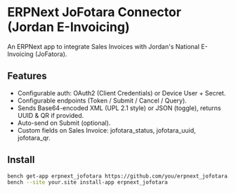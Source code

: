 # ERPNext JoFotara Connector (Jordan E-Invoicing)

An ERPNext app to integrate Sales Invoices with Jordan's National E-Invoicing (JoFatora).

## Features
- Configurable auth: OAuth2 (Client Credentials) or Device User + Secret.
- Configurable endpoints (Token / Submit / Cancel / Query).
- Sends Base64-encoded XML (UPL 2.1 style) or JSON (toggle), returns UUID & QR if provided.
- Auto-send on Submit (optional).
- Custom fields on Sales Invoice: jofotara_status, jofotara_uuid, jofotara_qr.

## Install
```bash
bench get-app erpnext_jofotara https://github.com/you/erpnext_jofotara.git
bench --site your.site install-app erpnext_jofotara

